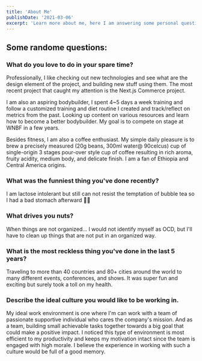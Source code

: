 ```yaml
---
title: 'About Me'
publishDate: '2021-03-06'
excerpt: 'Learn more about me, here I am answering some personal question.'
---
```


## Some randome questions:

### What do you love to do in your spare time?

Professionally, I like checking out new technologies and see what are the design element of the project, and building new stuff using them. The most recent project that caught my attention is the Next.js Commerce project.

I am also an aspiring bodybuilder, I spent 4~5 days a week training and follow a customized training and diet routine I created and track/reflect on metrics from the past. Looking up content on various resources and learn how to become a better bodybuilder. My goal is to compete on stage at WNBF in a few years.

Besides fitness, I am also a coffee enthusiast. My simple daily pleasure is to brew a precisely measured (20g beans, 300ml water@ 90celcus) cup of single-origin 3 stages pour-over style cup of coffee resulting in rich aroma, fruity acidity, medium body, and delicate finish. I am a fan of Ethiopia and Central America origins.

### What was the funniest thing you've done recently?

I am lactose intolerant but still can not resist the temptation of bubble tea so I had a bad stomach afterward 💆‍♂️

### What drives you nuts?

When things are not organized... I would not identify myself as OCD, but I'll have to clean up things that are not put in an organized way.

### What is the most reckless thing you've done in the last 5 years?

Traveling to more than 40 countries and 80+ cities around the world to many different events, conferences, and shows. It was super fun and exciting but surely took a toll on my health.

### Describe the ideal culture you would like to be working in.

My ideal work environment is one where I'm can work with a team of passionate supportive individual who cares the company's mission. And as a team, building small achievable tasks together towards a big goal that could make a positive impact. I noticed this type of environment is most efficient to my productivity and keeps my motivation intact since the team is engaged with high morale. I believe the experience in working with such a culture would be full of a good memory.
